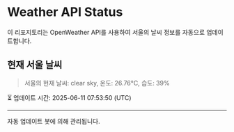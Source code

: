 
# Weather API Status

이 리포지토리는 OpenWeather API를 사용하여 서울의 날씨 정보를 자동으로 업데이트합니다.

## 현재 서울 날씨
> 서울의 현재 날씨: clear sky, 온도: 26.76°C, 습도: 39%

⏳ 업데이트 시간: 2025-06-11 07:53:50 (UTC)

---
자동 업데이트 봇에 의해 관리됩니다.
